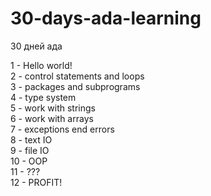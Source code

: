 ﻿30-days-ada-learning
====================

30 дней ада

1 - Hello world! <br/>
2 - control statements and loops  <br/>
3 - packages and subprograms <br/>
4 - type system <br/>
5 - work with strings <br/>
6 - work with arrays <br/>
7 - exceptions end errors <br/>
8 - text IO <br/>
9 - file IO <br/>
10 - OOP <br/>
11 - ??? <br/>
12 - PROFIT!  <br/>
